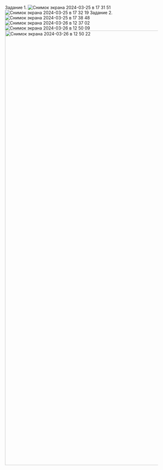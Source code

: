 Задание 1.
![Снимок экрана 2024-03-25 в 17 31 51](https://github.com/daniilmurga/netology_hm/assets/17860426/d9f3e439-9698-49dc-809c-bb9a1ed432ac)
![Снимок экрана 2024-03-25 в 17 32 19](https://github.com/daniilmurga/netology_hm/assets/17860426/aedb9f98-a0af-4511-87a1-2cbd9c890b50)
Задание 2.
![Снимок экрана 2024-03-25 в 17 38 48](https://github.com/daniilmurga/netology_hm/assets/17860426/a9d107cb-4d15-4731-af04-63223e02475a)
![Снимок экрана 2024-03-26 в 12 37 02](https://github.com/daniilmurga/netology_hm/assets/17860426/664c1257-c981-4c47-9357-c14f2b9fd5c9)
![Снимок экрана 2024-03-26 в 12 50 09](https://github.com/daniilmurga/netology_hm/assets/17860426/143c5f70-68e8-4a14-a7c0-284b82ea3c2a)
<img width="1435" alt="Снимок экрана 2024-03-26 в 12 50 22" src="https://github.com/daniilmurga/netology_hm/assets/17860426/16bf63b6-5b38-4e6b-b597-83c730c47755">

